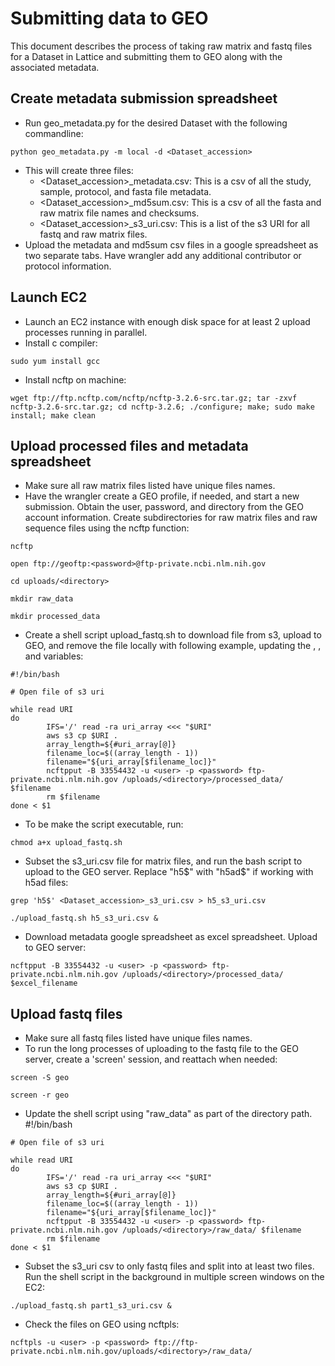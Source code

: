 # Submitting data to GEO
This document describes the process of taking raw matrix and fastq files for a Dataset in Lattice and submitting them to GEO along with the associated metadata.

Create metadata submission spreadsheet
----------------
- Run geo_metadata.py for the desired Dataset with the following commandline:
```
python geo_metadata.py -m local -d <Dataset_accession>
```
- This will create three files:
	- <Dataset_accession>_metadata.csv: This is a csv of all the study, sample, protocol, and fasta file metadata.
	- <Dataset_accession>_md5sum.csv: This is a csv of all the fasta and raw matrix file names and checksums.
	- <Dataset_accession>_s3_uri.csv: This is a list of the s3 URI for all fastq and raw matrix files.
- Upload the metadata and md5sum csv files in a google spreadsheet as two separate tabs. Have wrangler add any additional contributor or protocol information.

Launch EC2
----------------
- Launch an EC2 instance with enough disk space for at least 2 upload processes running in parallel.
- Install c compiler:
```
sudo yum install gcc
```
- Install ncftp on machine:
```
wget ftp://ftp.ncftp.com/ncftp/ncftp-3.2.6-src.tar.gz; tar -zxvf ncftp-3.2.6-src.tar.gz; cd ncftp-3.2.6; ./configure; make; sudo make install; make clean
```

Upload processed files and metadata spreadsheet
----------------
- Make sure all raw matrix files listed have unique files names.
- Have the wrangler create a GEO profile, if needed, and start a new submission. Obtain the user, password, and directory from the GEO account information. Create subdirectories for raw matrix files and raw sequence files using the ncftp function:
```
ncftp
```
```
open ftp://geoftp:<password>@ftp-private.ncbi.nlm.nih.gov
```
```
cd uploads/<directory>
```
```
mkdir raw_data
```
```
mkdir processed_data
```
- Create a shell script upload_fastq.sh to download file from s3, upload to GEO, and remove the file locally with following example, updating the <user>, <password>, and <directory> variables:
```
#!/bin/bash

# Open file of s3 uri

while read URI
do
        IFS='/' read -ra uri_array <<< "$URI"
        aws s3 cp $URI .
        array_length=${#uri_array[@]}
        filename_loc=$((array_length - 1))
        filename="${uri_array[$filename_loc]}"
        ncftpput -B 33554432 -u <user> -p <password> ftp-private.ncbi.nlm.nih.gov /uploads/<directory>/processed_data/ $filename
        rm $filename
done < $1
```
- To be make the script executable, run:
```
chmod a+x upload_fastq.sh
```
- Subset the s3_uri.csv file for matrix files, and run the bash script to upload to the GEO server. Replace "h5$" with "h5ad$" if working with h5ad files:
```
grep 'h5$' <Dataset_accession>_s3_uri.csv > h5_s3_uri.csv
```
```
./upload_fastq.sh h5_s3_uri.csv &
```
- Download metadata google spreadsheet as excel spreadsheet. Upload to GEO server:
```
ncftpput -B 33554432 -u <user> -p <password> ftp-private.ncbi.nlm.nih.gov /uploads/<directory>/processed_data/ $excel_filename
```

Upload fastq files
----------------
- Make sure all fastq files listed have unique files names.
- To run the long processes of uploading to the fastq file to the GEO server, create a 'screen' session, and reattach when needed:
```
screen -S geo
```
```
screen -r geo
```
- Update the shell script using "raw_data" as part of the directory path.
#!/bin/bash
```
# Open file of s3 uri

while read URI
do
        IFS='/' read -ra uri_array <<< "$URI"
        aws s3 cp $URI .
        array_length=${#uri_array[@]}
        filename_loc=$((array_length - 1))
        filename="${uri_array[$filename_loc]}"
        ncftpput -B 33554432 -u <user> -p <password> ftp-private.ncbi.nlm.nih.gov /uploads/<directory>/raw_data/ $filename
        rm $filename
done < $1
```
- Subset the s3_uri csv to only fastq files and split into at least two files. Run the shell script in the background in multiple screen windows on the EC2:
```
./upload_fastq.sh part1_s3_uri.csv &
```
- Check the files on GEO using ncftpls:
```
ncftpls -u <user> -p <password> ftp://ftp-private.ncbi.nlm.nih.gov/uploads/<directory>/raw_data/
```


